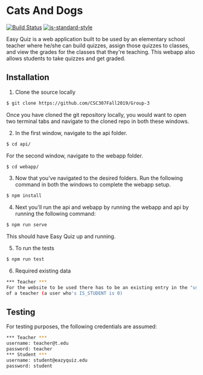 # Cats And Dogs

[![Build Status](https://travis-ci.org/sindresorhus/pageres.svg?branch=master)](https://travis-ci.org/sindresorhus/pageres)  [![js-standard-style](https://img.shields.io/badge/code%20style-standard-brightgreen.svg?style=flat)](https://github.com/CSC307Fall2019/Group-3)

Easy Quiz is a web application built to be used by an elementary school teacher where he/she can build quizzes, assign those quizzes to classes, and view the grades for the classes that they're teaching. This webapp also allows students to take quizzes and get graded. 

## Installation

1) Clone the source locally
```sh
$ git clone https://github.com/CSC307Fall2019/Group-3
```
Once you have cloned the git repository locally, you would want to open two terminal tabs and navigate to the cloned repo in both these windows. 

2) In the first window, navigate to the api folder.
```sh
$ cd api/
```
  For the second window, navigate to the webapp folder.
```sh
$ cd webapp/
```
3) Now that you've navigated to the desired folders. Run the following command in both the windows to complete the webapp setup.
```sh
$ npm install
```
4) Next you'll run the api and webapp by running the webapp and api by running the following command:
```sh
$ npm run serve
```
This should have Easy Quiz up and running. 

5) To run the tests
```sh
$ npm run test
```
6) Required existing data 
```sh
*** Teacher ***
For the website to be used there has to be an existing entry in the "user" table 
of a teacher (a user who's IS_STUDENT is 0)
```

## Testing 
For testing purposes, the following credentials are assumed:
```sh
*** Teacher ***
username: teacher@t.edu
password: teacher
*** Student ***
username: student@eazyquiz.edu
password: student
```
